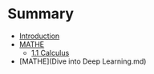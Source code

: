 # Summary

- [Introduction](README.md)
- [MATHE](MATHE/README.md)
  - [1.1 Calculus](MATHE/ch1_calculus.md)
- [MATHE](Dive into Deep Learning.md)